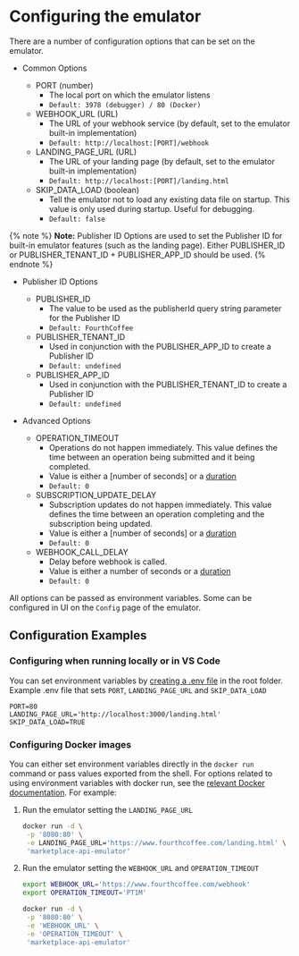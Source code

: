 # Configuring the emulator

There are a number of configuration options that can be set on the emulator.

- Common Options

  - PORT (number)
    - The local port on which the emulator listens
    - `Default: 3978 (debugger) / 80 (Docker)`
  - WEBHOOK_URL (URL)
    - The URL of your webhook service (by default, set to the emulator built-in implementation)
    - `Default: http://localhost:[PORT]/webhook`
  - LANDING_PAGE_URL (URL)
    - The URL of your landing page (by default, set to the emulator built-in implementation)
    - `Default: http://localhost:[PORT]/landing.html`
  - SKIP_DATA_LOAD (boolean)
    - Tell the emulator not to load any existing data file on startup. This value is only used during startup. Useful for debugging.
    - `Default: false`

{% note %}
**Note:** Publisher ID Options are used to set the Publisher ID for built-in emulator features (such as the landing page). Either PUBLISHER_ID or PUBLISHER_TENANT_ID + PUBLISHER_APP_ID should be used.
{% endnote %}

- Publisher ID Options
  - PUBLISHER_ID
    - The value to be used as the publisherId query string parameter for the Publisher ID
    - `Default: FourthCoffee`
  - PUBLISHER_TENANT_ID
    - Used in conjunction with the PUBLISHER_APP_ID to create a Publisher ID
    - `Default: undefined`
  - PUBLISHER_APP_ID
    - Used in conjunction with the PUBLISHER_TENANT_ID to create a Publisher ID
    - `Default: undefined`

- Advanced Options

  - OPERATION_TIMEOUT
    - Operations do not happen immediately. This value defines the time between an operation being submitted and it being completed.
    - Value is either a [number of seconds] or a [duration](https://en.wikipedia.org/wiki/ISO_8601#Durations)
    - `Default: 0`
  - SUBSCRIPTION_UPDATE_DELAY
    - Subscription updates do not happen immediately. This value defines the time between an operation completing and the subscription being updated.
    - Value is either a [number of seconds] or a [duration](https://en.wikipedia.org/wiki/ISO_8601#Durations)
    - `Default: 0`
  - WEBHOOK_CALL_DELAY
    - Delay before webhook is called.
    - Value is either a number of seconds or a [duration](https://en.wikipedia.org/wiki/ISO_8601#Durations)
    - `Default: 0`

All options can be passed as environment variables. Some can be configured in UI on the `Config` page of the emulator.

## Configuration Examples

### Configuring when running locally or in VS Code

You can set environment variables by [creating a .env file](https://nodejs.dev/en/learn/how-to-read-environment-variables-from-nodejs/) in the root folder. Example .env file that sets `PORT`, `LANDING_PAGE_URL` and `SKIP_DATA_LOAD`

```text
PORT=80
LANDING_PAGE_URL='http://localhost:3000/landing.html'
SKIP_DATA_LOAD=TRUE
```

### Configuring Docker images

You can either set environment variables directly in the `docker run` command or pass values exported from the shell. For options related to using environment variables with docker run, see the [relevant Docker documentation](https://docs.docker.com/engine/reference/commandline/run/#-set-environment-variables--e---env---env-file). For example:

1. Run the emulator setting the `LANDING_PAGE_URL`

   ```bash
   docker run -d \
    -p '8080:80' \
    -e LANDING_PAGE_URL='https://www.fourthcoffee.com/landing.html' \
    'marketplace-api-emulator'
   ```

1. Run the emulator setting the `WEBHOOK_URL` and `OPERATION_TIMEOUT`

   ```bash  
   export WEBHOOK_URL='https://www.fourthcoffee.com/webhook'
   export OPERATION_TIMEOUT='PT1M'

   docker run -d \
    -p '8080:80' \
    -e 'WEBHOOK_URL' \
    -e 'OPERATION_TIMEOUT' \
    'marketplace-api-emulator'
   ```
